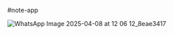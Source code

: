 #note-app 

![WhatsApp Image 2025-04-08 at 12 06 12_8eae3417](https://github.com/user-attachments/assets/cbe46fbb-afed-4776-b995-0f1a368f61c1)
